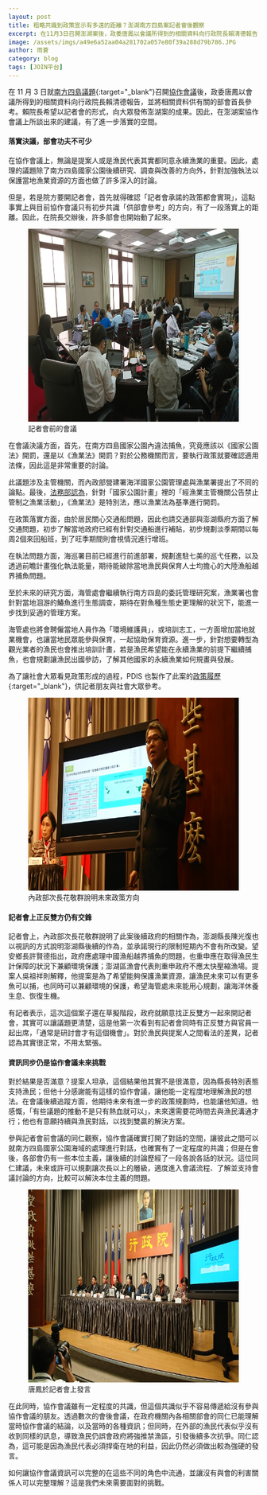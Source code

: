 ```yaml
---
layout: post
title: 粗略共識到政策宣示有多遠的距離？澎湖南方四島案記者會後觀察
excerpt: 在11月3日召開澎湖案後，政委唐鳳以會議所得到的相關資料向行政院長賴清德報告，並將相關資料供有關的部會首長參考。賴院長希望以記者會的形式，向大眾發佈澎湖案的成果。因此，在澎湖案協作會議上所談出來的建議，有了進一步落實的空間。
image: /assets/imgs/a49e6a52aa04a281702a057e80f39a288d79b786.JPG
author: 雨蒼
category: blog
tags: [JOIN平台]
---
```


在 11 月 3 日就[南方四島議題](https://join.gov.tw/idea/detail/2abb840c-b02a-4cbe-8bd2-b7a6db5099a3){:target="_blank"}召開[協作會議](https://jk.pdis.nat.gov.tw/blog/%E5%8D%97%E6%96%B9%E5%9B%9B%E5%B3%B6%E7%AB%8B%E5%8D%B3%E5%88%97%E7%A6%81%E6%BC%81%E5%8D%80-%E6%95%B8%E4%BD%8D%E8%90%BD%E5%B7%AE%E8%87%B4%E6%BC%81%E6%B0%91%E8%AA%A4%E6%9C%83/)後，政委唐鳳以會議所得到的相關資料向行政院長賴清德報告，並將相關資料供有關的部會首長參考。賴院長希望以記者會的形式，向大眾發佈澎湖案的成果。因此，在澎湖案協作會議上所談出來的建議，有了進一步落實的空間。

#### 落實決議，部會功夫不可少

在協作會議上，無論是提案人或是漁民代表其實都同意永續漁業的重要。因此，處理的議題除了南方四島國家公園後續研究、調查與改善的方向外，針對加強執法以保護當地漁業資源的方面也做了許多深入的討論。

但是，若是院方要開記者會，首先就得確認「記者會承諾的政策都會實現」，這點事實上與目前協作會議只有初步共識「供部會參考」的方向，有了一段落實上的距離。因此，在院長交辦後，許多部會也開始動了起來。

<figure>
  <img src="/assets/imgs/55e37674a9b563b3fa4c5d7f0e690797e30e3310.JPG" width="690" height="388">
  <figcaption>記者會前的會議</figcaption>
</figure>

在會議決議方面，首先，在南方四島國家公園內違法捕魚，究竟應該以《國家公園法》開罰，還是以《漁業法》開罰？對於公務機關而言，要執行政策就要確認適用法條，因此這是非常重要的討論。

此議題涉及主管機關，而內政部營建署海洋國家公園管理處與漁業署提出了不同的論點。最後，[法務部認為](https://sayit.pdis.nat.gov.tw/2017-11-17-%E6%BE%8E%E6%B9%96%E5%8D%97%E6%96%B9%E5%9B%9B%E5%B3%B6%E5%9C%8B%E5%AE%B6%E5%85%AC%E5%9C%92%E8%87%AA%E7%84%B6%E4%BA%BA%E6%96%87%E7%94%9F%E6%85%8B%E6%99%AF%E8%A7%80%E5%8D%80%E7%A0%94%E5%95%86%E6%9C%83%E8%AD%B0#s120700)，針對「國家公園計畫」裡的「經漁業主管機關公告禁止管制之漁業活動」，《漁業法》是特別法，應以漁業法為基準進行開罰。

在政策落實方面，由於居民關心交通船問題，因此也請交通部與澎湖縣府方面了解交通問題，初步了解當地政府已經有針對交通船進行補貼，初步規劃淡季期間以每周2個來回船班，到了旺季期間則會視情況進行增班。

在執法問題方面，海巡署目前已經進行前進部署，規劃進駐七美的巡弋任務，以及透過前瞻計畫強化執法能量，期待能破除當地漁民與保育人士均擔心的大陸漁船越界捕魚問題。

至於未來的研究方面，海管處會繼續執行南方四島的委託管理研究案，漁業署也會針對當地洄游的鰆魚進行生態調查，期待在對魚種生態史更理解的狀況下，能進一步找到妥適的管理方案。

海管處也將會聘僱當地人員作為「環境維護員」，或培訓志工，一方面增加當地就業機會，也讓當地民眾能參與保育，一起協助保育資源。進一步，針對想要轉型為觀光業者的漁民也會推出培訓計畫，若是漁民希望能在永續漁業的前提下繼續捕魚，也會規劃讓漁民出國參訪，了解其他國家的永續漁業如何規畫與發展。

為了讓社會大眾看見政策形成的過程，PDIS 也製作了此案的[政策履歷](http://penghu.pdis.tw/){:target="_blank"}，供記者朋友與社會大眾參考。

<figure>
  <img src="/assets/imgs/0b32b95ba24c41506a05899b80eb5b93a4ab4d81.JPG" width="690" height="388">
  <figcaption>內政部次長花敬群說明未來政策方向</figcaption>
</figure>

#### 記者會上正反雙方仍有交鋒

記者會上，內政部次長花敬群說明了此案後續政府的相關作為，澎湖縣長陳光復也以視訊的方式說明澎湖縣後續的作為，並承諾現行的限制短期內不會有所改變。望安鄉長許賢德指出，政府應處理中國漁船越界捕魚的問題，也重申應在取得漁民生計保障的狀況下兼顧環境保護；澎湖區漁會代表則重申政府不應太快壓縮漁場。提案人吳祖祥則解釋，他提案是為了希望能夠保護漁業資源，讓漁民未來可以有更多魚可以捕，也同時可以兼顧環境的保護，希望海管處未來能用心規劃，讓海洋休養生息、恢復生機。

有記者表示，這次這個案子還在草擬階段，政府就願意找正反雙方一起來開記者會，其實可以讓議題更清楚，這是他第一次看到有記者會同時有正反雙方與官員一起出席，「通常是研討會才有這個機會」。對於漁民與提案人之間看法的差異，記者認為其實很正常，不用太緊張。

#### 資訊同步仍是協作會議未來挑戰

對於結果是否滿意？提案人坦承，這個結果他其實不是很滿意，因為縣長特別表態支持漁民；但他十分感謝能有這樣的協作會議，讓他能一定程度地理解漁民的想法。在會議後續追蹤方面，他期待未來有進一步的政策規劃時，也能讓他知道。他感慨，「有些議題的推動不是只有熱血就可以」，未來還需要花時間去與漁民溝通才行；他也有意願持續與漁民對話，以找到雙贏的解決方案。

參與記者會前會議的同仁觀察，協作會議確實打開了對話的空間，讓彼此之間可以就南方四島國家公園海域的處理進行對話，也確實有了一定程度的共識；但是在會後，各部會仍有一些本位主義，讓後續的討論歷經了一段各說各話的狀況。這位同仁建議，未來或許可以規劃讓次長以上的層級，適度進入會議流程、了解並支持會議討論的方向，比較可以解決本位主義的問題。

<figure>
  <img src="/assets/imgs/a49e6a52aa04a281702a057e80f39a288d79b786.JPG" width="690" height="388">
  <figcaption>唐鳳於記者會上發言</figcaption>
</figure>

在此同時，協作會議雖有一定程度的共識，但這個共識似乎不容易傳遞給沒有參與協作會議的朋友。透過數次的會後會議，在政府機關內各相關部會的同仁已能理解當時協作會議的結論，以及當時的各種資訊；但同時，在外部的漁民代表似乎沒有收到同樣的訊息，導致漁民仍誤會政府將強推禁漁區，引發後續多次抗爭。同仁認為，這可能是因為漁民代表必須捍衛在地的利益，因此仍然必須做出較為強硬的發言。

如何讓協作會議資訊可以完整的在這些不同的角色中流通，並讓沒有與會的利害關係人可以完整理解？這是我們未來需要面對的挑戰。
